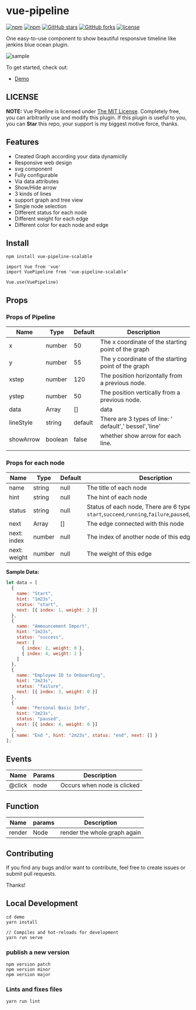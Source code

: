 # vue-pipeline

[![npm](https://img.shields.io/npm/v/vue-pipeline.svg)](https://www.npmjs.com/package/vue-pipeline)
[![npm](https://img.shields.io/npm/dt/vue-pipeline.svg)](https://www.npmjs.com/package/vue-pipeline)
[![GitHub stars](https://img.shields.io/github/stars/jinfang134/vue-pipeline.svg?style=social&label=Stars&style=for-the-badge)](https://github.com/jinfang134/vue-pipeline/stargazers)
[![GitHub forks](https://img.shields.io/github/forks/jinfang134/vue-pipeline.svg?style=social&label=Fork&style=for-the-badge)](https://github.com/jinfang134/vue-pipeline/network)
[![license](https://img.shields.io/github/license/mashape/apistatus.svg)](https://github.com/jinfang134/vue-pipeline/blob/master/LICENSE)

One easy-to-use component to show beautiful responsive timeline like jenkins blue ocean plugin.

![sample](https://github.com/jinfang134/vue-pipeline/raw/master/resources/sample.png)

To get started, check out:

- [Demo](https://jinfang134.github.io/vue-pipeline/)

## LICENSE

**NOTE:** Vue Pipeline is licensed under [The MIT License](https://github.com/jinfang134/vue-pipeline/blob/master/LICENSE). Completely free, you can arbitrarily use and modify this plugin. If this plugin is useful to you, you can **Star** this repo, your support is my biggest motive force, thanks.

## Features

- Created Graph according your data dynamiclly
- Responsive web design
- svg component
- Fully configurable
- Via data attributes
- Show/Hide arrow
- 3 kinds of lines
- support graph and tree view
- Single node selection
- Different status for each node
- Different weight for each edge
- Different color for each node and edge

## Install

```
npm install vue-pipeline-scalable
```

```
import Vue from 'vue'
import VuePipeline from 'vue-pipeline-scalable'

Vue.use(VuePipeline)

```

## Props

### Props of Pipeline

| Name      | Type    | Default | Description                                            |
| --------- | ------- | ------- | ------------------------------------------------------ |
| x         | number  | 50      | The x coordinate of the starting point of the graph    |
| y         | number  | 55      | The y coordinate of the starting point of the graph    |
| xstep     | number  | 120     | The position horizontally from a previous node.        |
| ystep     | number  | 50      | The position vertically from a previous node.          |
| data      | Array   | []      | data                                                   |
| lineStyle | string  | default | There are 3 types of line: ' default',' bessel','line' |
| showArrow | boolean | false   | whether show arrow for each line.                      |
|           |         |         |                                                        |

### Props for each node

| Name         | Type   | Default | Description                                                                                                      |
| ------------ | ------ | ------- | ---------------------------------------------------------------------------------------------------------------- |
| name         | string | null    | The title of each node                                                                                           |
| hint         | string | null    | The hint of each node                                                                                            |
| status       | string | null    | Status of each node, There are 6 type of status: `start`,`succeed`,`running`,`failure`,`paused`,`unstable`,`end` |
| next         | Array  | []      | The edge connected with this node                                                                                |
| next: index  | number | null    | The index of another node of this edge                                                                           |
| next: weight | number | null    | The weight of this edge                                                                                          |

**Sample Data:**

```javascript
let data = [
  {
    name: "Start",
    hint: "1m23s",
    status: "start",
    next: [{ index: 1, weight: 2 }]
  },
  {
    name: "Ammouncement Import",
    hint: "1m23s",
    status: "success",
    next: [
      { index: 2, weight: 0 },
      { index: 4, weight: 2 }
    ]
  },
  {
    name: "Employee ID to Onboarding",
    hint: "2m23s",
    status: "failure",
    next: [{ index: 3, weight: 0 }]
  },
  {
    name: "Personal Basic Info",
    hint: "2m23s",
    status: "paused",
    next: [{ index: 4, weight: 0 }]
  },
  { name: "End ", hint: "2m23s", status: "end", next: [] }
];
```

## Events

| Name   | Params | Description                 |
| ------ | ------ | --------------------------- |
| @click | node   | Occurs when node is clicked |

## Function

| Name   | params | Description                  |
| ------ | ------ | ---------------------------- |
| render | Node   | render the whole graph again |

## Contributing

If you find any bugs and/or want to contribute, feel free to create issues or submit pull requests.

Thanks!

## Local Development

```
cd demo
yarn install

// Compiles and hot-reloads for development
yarn run serve
```

### publish a new version

```
npm version patch
npm version minor
npm version major
```

### Lints and fixes files

```
yarn run lint
```
